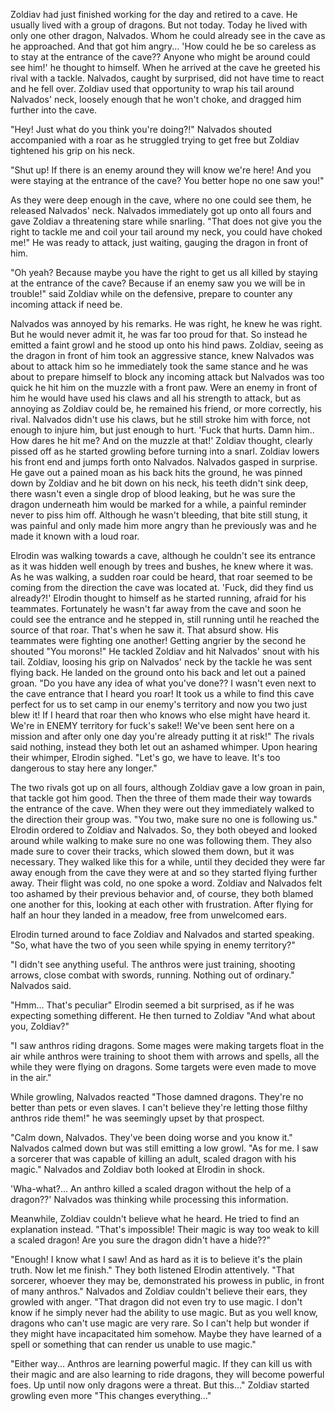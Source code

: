Zoldiav had just finished working for the day and retired to a cave. He usually lived with a group of dragons. But not today. Today he lived with only one other dragon, Nalvados. Whom he could already see in the cave as he approached. And that got him angry... 'How could he be so careless as to stay at the entrance of the cave?? Anyone who might be around could see him!' he thought to himself. When he arrived at the cave he greeted his rival with a tackle. Nalvados, caught by surprised, did not have time to react and he fell over. Zoldiav used that opportunity to wrap his tail around Nalvados' neck, loosely enough that he won't choke, and dragged him further into the cave.

"Hey! Just what do you think you're doing?!" Nalvados shouted accompanied with a roar as he struggled trying to get free but Zoldiav tightened his grip on his neck.

"Shut up! If there is an enemy around they will know we're here! And you were staying at the entrance of the cave? You better hope no one saw you!"

As they were deep enough in the cave, where no one could see them, he released Nalvados' neck. Nalvados immediately got up onto all fours and gave Zoldiav a threatening stare while snarling. "That does not give you the right to tackle me and coil your tail around my neck, you could have choked me!" He was ready to attack, just waiting, gauging the dragon in front of him.

"Oh yeah? Because maybe you have the right to get us all killed by staying at the entrance of the cave? Because if an enemy saw you we will be in trouble!" said Zoldiav while on the defensive, prepare to counter any incoming attack if need be.

Nalvados was annoyed by his remarks. He was right, he knew he was right. But he would never admit it, he was far too proud for that. So instead he emitted a faint growl and he stood up onto his hind paws. Zoldiav, seeing as the dragon in front of him took an aggressive stance, knew Nalvados was about to attack him so he immediately took the same stance and he was about to prepare himself to block any incoming attack but Nalvados was too quick he hit him on the muzzle with a front paw. Were an enemy in front of him he would have used his claws and all his strength to attack, but as annoying as Zoldiav could be, he remained his friend, or more correctly, his rival. Nalvados didn't use his claws, but he still stroke him with force, not enough to injure him, but just enough to hurt. 'Fuck that hurts. Damn him.. How dares he hit me? And on the muzzle at that!' Zoldiav thought, clearly pissed off as he started growling before turning into a snarl. Zoldiav lowers his front end and jumps forth onto Nalvados. Nalvados gasped in surprise. He gave out a pained moan as his back hits the ground, he was pinned down by Zoldiav and he bit down on his neck, his teeth didn't sink deep, there wasn't even a single drop of blood leaking, but he was sure the dragon underneath him would be marked for a while, a painful reminder never to piss him off. Although he wasn't bleeding, that bite still stung, it was painful and only made him more angry than he previously was and he made it known with a loud roar.

Elrodin was walking towards a cave, although he couldn't see its entrance as it was hidden well enough by trees and bushes, he knew where it was. As he was walking, a sudden roar could be heard, that roar seemed to be coming from the direction the cave was located at. 'Fuck, did they find us already?!' Elrodin thought to himself as he started running, afraid for his teammates. Fortunately he wasn't far away from the cave and soon he could see the entrance and he stepped in, still running until he reached the source of that roar. That's when he saw it. That absurd show. His teammates were fighting one another! Getting angrier by the second he shouted "You morons!" He tackled Zoldiav and hit Nalvados' snout with his tail. Zoldiav, loosing his grip on Nalvados' neck by the tackle he was sent flying back. He landed on the ground onto his back and let out a pained groan. "Do you have any idea of what you've done?? I wasn't even next to the cave entrance that I heard you roar! It took us a while to find this cave perfect for us to set camp in our enemy's territory and now you two just blew it! If I heard that roar then who knows who else might have heard it. We're in ENEMY territory for fuck's sake!! We've been sent here on a mission and after only one day you're already putting it at risk!"
The rivals said nothing, instead they both let out an ashamed whimper. Upon hearing their whimper, Elrodin sighed. "Let's go, we have to leave. It's too dangerous to stay here any longer."

The two rivals got up on all fours, although Zoldiav gave a low groan in pain, that tackle got him good. Then the three of them made their way towards the entrance of the cave. When they were out they immediately walked to the direction their group was. "You two, make sure no one is following us." Elrodin ordered to Zoldiav and Nalvados. So, they both obeyed and looked around while walking to make sure no one was following them. They also made sure to cover their tracks, which slowed them down, but it was necessary. They walked like this for a while, until they decided they were far away enough from the cave they were at and so they started flying further away. Their flight was cold, no one spoke a word. Zoldiav and Nalvados felt too ashamed by their previous behavior and, of course, they both blamed one another for this, looking at each other with frustration. After flying for half an hour they landed in a meadow, free from unwelcomed ears.

Elrodin turned around to face Zoldiav and Nalvados and started speaking. "So, what have the two of you seen while spying in enemy territory?"

"I didn't see anything useful. The anthros were just training, shooting arrows, close combat with swords, running. Nothing out of ordinary." Nalvados said.

"Hmm... That's peculiar" Elrodin seemed a bit surprised, as if he was expecting something different. He then turned to Zoldiav "And what about you, Zoldiav?"

"I saw anthros riding dragons. Some mages were making targets float in the air while anthros were training to shoot them with arrows and spells, all the while they were flying on dragons. Some targets were even made to move in the air."

While growling, Nalvados reacted "Those damned dragons. They're no better than pets or even slaves. I can't believe they're letting those filthy anthros ride them!" he was seemingly upset by that prospect.

"Calm down, Nalvados. They've been doing worse and you know it." Nalvados calmed down but was still emitting a low growl. "As for me. I saw a sorcerer that was capable of killing an adult, scaled dragon with his magic." Nalvados and Zoldiav both looked at Elrodin in shock.

'Wha-what?... An anthro killed a scaled dragon without the help of a dragon??' Nalvados was thinking while processing this information.

Meanwhile, Zoldiav couldn't believe what he heard. He tried to find an explanation instead. "That's impossible! Their magic is way too weak to kill a scaled dragon! Are you sure the dragon didn't have a hide??"

"Enough! I know what I saw! And as hard as it is to believe it's the plain truth. Now let me finish." They both listened Elrodin attentively. "That sorcerer, whoever they may be, demonstrated his prowess in public, in front of many anthros." Nalvados and Zoldiav couldn't believe their ears, they growled with anger. "That dragon did not even try to use magic. I don't know if he simply never had the ability to use magic. But as you well know, dragons who can't use magic are very rare. So I can't help but wonder if they might have incapacitated him somehow. Maybe they have learned of a spell or something that can render us unable to use magic."

"Either way... Anthros are learning powerful magic. If they can kill us with their magic and are also learning to ride dragons, they will become powerful foes. Up until now only dragons were a threat. But this..." Zoldiav started growling even more "This changes everything..."
